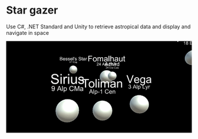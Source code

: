 # Star gazer

Use C#, .NET Standard and Unity to retrieve astropical data and display and navigate in space

![stargazer](https://github.com/madeinouweland/stargazer/blob/master/stargazer.gif)
